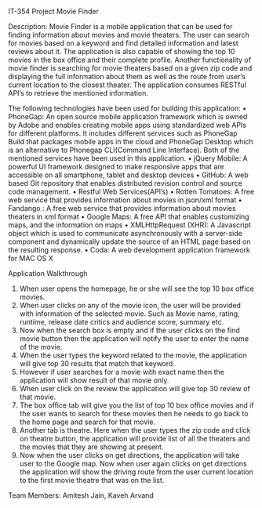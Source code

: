 IT-354 Project
Movie Finder

Description:
Movie Finder is a mobile application that can be used for finding information about movies and movie theaters. The user can search for movies based on a keyword and find detailed information and latest reviews about it. The application is also capable of showing the top 10 movies in the box office and their complete profile. 
Another functionality of movie finder is searching for movie theaters based on a given zip code and displaying the full information about them as well as the route from user’s current location to the closest theater.
The application consumes RESTful API’s to retrieve the mentioned information.

The following technologies have been used for building this application:
•	PhoneGap: An open source mobile application framework which is owned by Adobe and enables creating mobile apps using standardized web APIs for different platforms. It includes different services such as PhoneGap Build that packages mobile apps in the cloud and PhoneGap Desktop which is an alternative to Phonegap CLI(Command Line Interface). Both of the mentioned services have been used in this application.
•	jQuery Mobile: A powerful UI framework designed to make responsive apps that are accessible on all smartphone, tablet and desktop devices
•	GitHub: A web based Git repository that enables distributed revision control and source code management. 
•	Restful Web Services(API’s)
•	Rotten Tomatoes: A free web service that provides information about movies in json/xml format
•	Fandango : A free web service that provides information about movies theaters in xml format
•	Google Maps: A free API that enables customizing maps, and the  information on maps
•	XMLHttpRequest (XHR): A Javascript object which is used to communicate asynchronously with a server-side component and dynamically update the source of an HTML page based on the resulting response.
•	Coda: A web development application framework for MAC OS X

Application Walkthrough
1.	When user opens the homepage, he or she will see the top 10 box office movies.
2.	When user clicks on any of the movie icon, the user will be provided with information of the selected movie. Such as Movie name, rating, runtime, release date critics and audience score, summary etc.
3.	Now when the search box is empty and if the user clicks on the find movie button then the application will notify the user to enter the name of the movie.
4.	When the user types the keyword related to the movie, the application will give top 30 results that match that keyword.
5.	However if user searches for a movie with exact name then the application will show result of that movie only.
6.	When user click on the review the application will give top 30 review of that movie.
7.	The box office tab will give you the list of top 10 box office movies and if the user wants to search for these movies then he needs to go back to the home page and search for that movie.
8.	Another tab is theatre. Here when the user types the zip code and click on theatre button, the application will provide list of all the theaters and the movies that they are showing at present. 
9.	Now when the user clicks on get directions, the application will take user to the Google map. Now when user again clicks on get directions the application will show the driving route from the user current location to the first movie theatre that was on the list.

Team Members: Amitesh Jain, Kaveh Arvand
